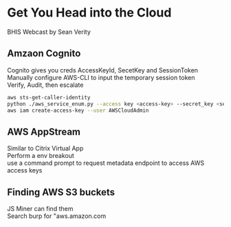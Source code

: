 # Get You Head into the Cloud

BHIS Webcast by Sean Verity

## Amzaon Cognito

Cognito gives you creds
AccessKeyId, SecetKey and SessionToken  
Manually configure AWS-CLI to input the temporary session token  
Verify, Audit, then escalate  

```bash
aws sts-get-caller-identity
python ./aws_service_enum.py --access key <access-key> --secret_key <secrect-key> --session-token <sess-token>
aws iam create-access-key --user AWSCloudAdmin
```

## AWS AppStream

Similar to Citrix Virtual App  
Perform a env breakout  
use a command prompt to request metadata endpoint to access AWS access keys  

## Finding AWS S3 buckets

JS Miner can find them  
Search burp for "aws.amazon.com  
